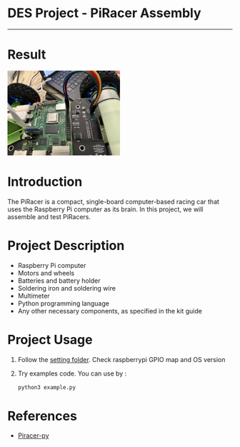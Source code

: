 # **DES Project - PiRacer Assembly**

---

# Result

<img src="./images/result_image.png" width="50%" height="50%"/>

# Introduction

The PiRacer is a compact, single-board computer-based racing car that uses the Raspberry Pi computer as its brain. In this project, we will assemble and test PiRacers.

# Project Description

- Raspberry Pi computer
- Motors and wheels
- Batteries and battery holder
- Soldering iron and soldering wire
- Multimeter
- Python programming language
- Any other necessary components, as specified in the kit guide

# Project Usage

1. Follow the [setting folder](./setting). Check raspberrypi GPIO map and OS version
2. Try examples code. You can use by :
    
    ```bash
    python3 example.py
    ```
    

# References

- [Piracer-py](https://github.com/twyleg/piracer_py)
